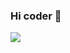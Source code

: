 ### Hi coder 👋

![](https://github-readme-stats.vercel.app/api?username=solido&count_private=true&show_icons=true&theme=radical)


